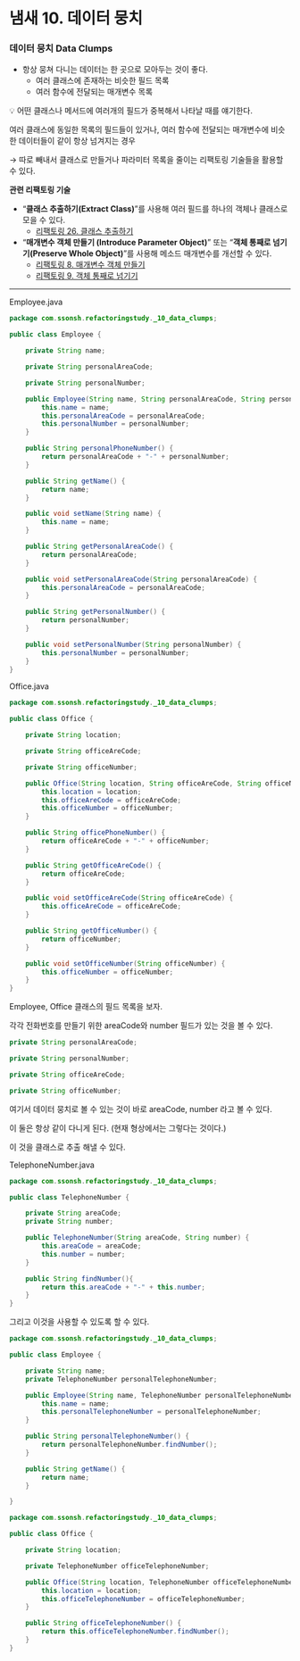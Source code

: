 # 냄새 10. 데이터 뭉치

### 데이터 뭉치 Data Clumps

- 항상 뭉쳐 다니는 데이터는 한 곳으로 모아두는 것이 좋다.
    - 여러 클래스에 존재하는 비슷한 필드 목록
    - 여러 함수에 전달되는 매개변수 목록

<aside>
💡 어떤 클래스나 메서드에 여러개의 필드가 중복해서 나타날 때를 얘기한다.

여러 클래스에 동일한 목록의 필드들이 있거나, 여러 함수에 전달되는 매개변수에 비슷한 데이터들이 같이 항상 넘겨지는 경우

</aside>

→ 따로 빼내서 클래스로 만들거나 파라미터 목록을 줄이는 리팩토링 기술들을 활용할 수 있다.

**관련 리팩토링 기술**

- “**클래스 추출하기(Extract Class)**”를 사용해 여러 필드를 하나의 객체나 클래스로 모을 수 있다.
    - [리팩토링 26. 클래스 추출하기](https://www.notion.so/26-f1266e2b6e3949ea8d04cafb8827b4b1)
- “**매개변수 객체 만들기 (Introduce Parameter Object)**” 또는 “**객체 통째로 넘기기(Preserve Whole Object)**”를 사용해 메소드 매개변수를 개선할 수 있다.
    - [리팩토링 8. 매개변수 객체 만들기](https://www.notion.so/8-f7ded4bb1fc14b0ab8594b3ab5173083)
    - [리팩토링 9. 객체 통째로 넘기기](https://www.notion.so/9-7c5c56f2279e4fbcb6c7ddfff131cfd6)


---

Employee.java

```java
package com.ssonsh.refactoringstudy._10_data_clumps;

public class Employee {

    private String name;

    private String personalAreaCode;

    private String personalNumber;

    public Employee(String name, String personalAreaCode, String personalNumber) {
        this.name = name;
        this.personalAreaCode = personalAreaCode;
        this.personalNumber = personalNumber;
    }

    public String personalPhoneNumber() {
        return personalAreaCode + "-" + personalNumber;
    }

    public String getName() {
        return name;
    }

    public void setName(String name) {
        this.name = name;
    }

    public String getPersonalAreaCode() {
        return personalAreaCode;
    }

    public void setPersonalAreaCode(String personalAreaCode) {
        this.personalAreaCode = personalAreaCode;
    }

    public String getPersonalNumber() {
        return personalNumber;
    }

    public void setPersonalNumber(String personalNumber) {
        this.personalNumber = personalNumber;
    }
}
```

Office.java

```java
package com.ssonsh.refactoringstudy._10_data_clumps;

public class Office {

    private String location;

    private String officeAreCode;

    private String officeNumber;

    public Office(String location, String officeAreCode, String officeNumber) {
        this.location = location;
        this.officeAreCode = officeAreCode;
        this.officeNumber = officeNumber;
    }

    public String officePhoneNumber() {
        return officeAreCode + "-" + officeNumber;
    }

    public String getOfficeAreCode() {
        return officeAreCode;
    }

    public void setOfficeAreCode(String officeAreCode) {
        this.officeAreCode = officeAreCode;
    }

    public String getOfficeNumber() {
        return officeNumber;
    }

    public void setOfficeNumber(String officeNumber) {
        this.officeNumber = officeNumber;
    }
}
```

Employee, Office 클래스의 필드 목록을 보자.

각각 전화번호를 만들기 위한 areaCode와 number 필드가 있는 것을 볼 수 있다.

```java
private String personalAreaCode;

private String personalNumber;
```

```java
private String officeAreCode;

private String officeNumber;
```

여기서 데이터 뭉치로 볼 수 있는 것이 바로 areaCode, number 라고 볼 수 있다.

이 둘은 항상 같이 다니게 된다. (현재 형상에서는 그렇다는 것이다.)

이 것을 클래스로 추출 해낼 수 있다.

TelephoneNumber.java

```java
package com.ssonsh.refactoringstudy._10_data_clumps;

public class TelephoneNumber {

    private String areaCode;
    private String number;

    public TelephoneNumber(String areaCode, String number) {
        this.areaCode = areaCode;
        this.number = number;
    }

    public String findNumber(){
        return this.areaCode + "-" + this.number;
    }
}
```

그리고 이것을 사용할 수 있도록 할 수 있다.
```java
package com.ssonsh.refactoringstudy._10_data_clumps;

public class Employee {

    private String name;
    private TelephoneNumber personalTelephoneNumber;

    public Employee(String name, TelephoneNumber personalTelephoneNumber) {
        this.name = name;
        this.personalTelephoneNumber = personalTelephoneNumber;
    }

    public String personalTelephoneNumber() {
        return personalTelephoneNumber.findNumber();
    }

    public String getName() {
        return name;
    }

}
```
```java
package com.ssonsh.refactoringstudy._10_data_clumps;

public class Office {

    private String location;

    private TelephoneNumber officeTelephoneNumber;

    public Office(String location, TelephoneNumber officeTelephoneNumber) {
        this.location = location;
        this.officeTelephoneNumber = officeTelephoneNumber;
    }

    public String officeTelephoneNumber() {
        return this.officeTelephoneNumber.findNumber();
    }
}
```